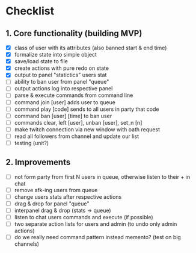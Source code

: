 # Checklist

## 1. Core functionality (building MVP)

- [x] class of user with its attributes (also banned start & end time)
- [x] formalize state into simple object
- [x] save/load state to file
- [x] create actions with pure redo on state
- [x] output to panel "statictics" users stat 
- [ ] ability to ban user from panel "queue"
- [ ] output actions log into respective panel
- [ ] parse & execute commands from command line
- [ ] command join [user] adds user to queue
- [ ] command play [code] sends to all users in party that code
- [ ] command ban [user] [time] to ban user
- [ ] commands clear, left [user], unban [user], set_n [n]
- [ ] make twitch connection via new window with oath request
- [ ] read all followers from channel and update our list
- [ ] testing (unit?)

## 2. Improvements

- [ ] not form party from first N users in queue, otherwise listen to their + in chat
- [ ] remove afk-ing users from queue
- [ ] change users stats after respective actions
- [ ] drag & drop for panel "queue"
- [ ] interpanel drag & drop (stats -> queue)
- [ ] listen to chat users commands and execute (if possible)
- [ ] two separate action lists for users and admin (to undo only admin actions)
- [ ] do we really need command pattern instead memento? (test on big channels)
